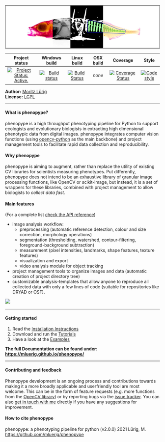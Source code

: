 ![](source/images/phenopype_logo.png)

| Project status | Windows build | Linux build | OSX build | Coverage | Style |
|:---:|:---:|:---:|:---:|:---:|:---:|
| [![Project Status: Active.](http://www.repostatus.org/badges/latest/active.svg)](http://www.repostatus.org/#active) | [![Build status](https://ci.appveyor.com/api/projects/status/4o27rpjbe8ij2kj3?svg=true)](https://ci.appveyor.com/project/mluerig/phenopype) | [![Build Status](https://travis-ci.org/mluerig/phenopype.svg?branch=master)](https://travis-ci.org/mluerig/phenopype) | *none* | [![Coverage Status](https://coveralls.io/repos/github/mluerig/phenopype/badge.svg?branch=master)](https://coveralls.io/github/mluerig/phenopype?branch=master) | [![Code style](https://img.shields.io/badge/code%20style-black-000000.svg)](https://github.com/psf/black) |  

**Author:** [Moritz Lürig](https://luerig.net)  
**License:** [LGPL](https://opensource.org/licenses/LGPL-3.0)  

---

#### What is phenopype?

phenopype is a high throughput phenotyping pipeline for Python to support ecologists and evolutionary biologists in extracting high dimensional phenotypic data from digital images. phenopype integrates computer vision functions (using [opencv-python](https://github.com/opencv/opencv-python) as the main backbone) and project management tools to facilitate rapid data collection and reproducibility.

#### Why phenopype
phenopype is aiming to augment, rather than replace the utility of existing CV libraries for scientists measuring phenotypes. Put differently, phenopype does not intend to be an exhaustive library of granular image processing functions, like OpenCV or scikit-image, but instead, it is a set of wrappers for these libraries, combined with project management to allow biologists to *collect data fast*.

#### Main features
(For a complete list [check the API reference](https://mluerig.github.io/phenopype/api.html))
- image analysis workflow:
  - preprocessing (automatic reference detection, colour and size correction, morphology operations)
  - segmentation (thresholding, watershed, contour-filtering, foreground-background subtraction)
  - measurement (pixel intensities, landmarks, shape features, texture features)
  - visualization and export   
  - video analysis module for object tracking
- project management tools to organize images and data (automatic creation of project directory tree)
- customizable analysis-templates that allow anyone to reproduce all collected data with only a few lines of code (suitable for repositories like DRYAD or OSF).

![](source/images/phenopype_demo.gif)

---

#### Getting started

1.  Read the [Installation Instructions](https://mluerig.github.io/phenopype/installation.html)
2.  Download and run the [Tutorials](https://mluerig.github.io/phenopype/tutorial_0.html)
3.  Have a look at the [Examples](https://mluerig.github.io/phenopype/index.html#examples)

**The full Documentation can be found under: https://mluerig.github.io/phenopype/**

---

#### Contributing and feedback
Phenopype development is an ongoing process and contributions towards making it a more broadly applicable and userfriendly tool are most welcome. This can be in the form of feature requests (e.g. more functions from the [OpenCV library](https://docs.opencv.org/master/modules.html)) or by reporting bugs via the [issue tracker](https://github.com/mluerig/phenopype/issues). You can also [get in touch with me](https://luerig.net) directly if you have any suggestions for improvement.

#### How to cite phenopype
phenopype: a phenotyping pipeline for python (v2.0.0) 2021 Lürig, M. https://github.com/mluerig/phenopype
